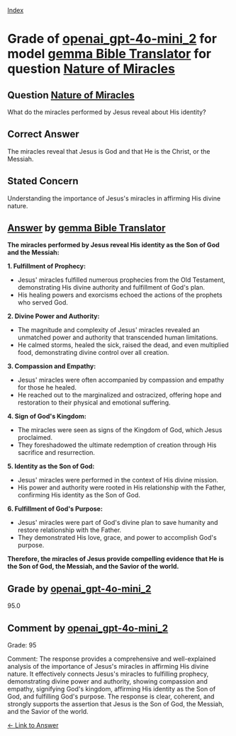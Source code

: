 
[Index](../../../../index.md)
# Grade of [openai_gpt-4o-mini_2](../../../grading_models/openai_gpt-4o-mini_2.md) for model [gemma Bible Translator](../../../answering_models/gemma_Bible_Translator.md) for question [Nature of Miracles](../../../questions/Nature_of_Miracles.md)

## Question [Nature of Miracles](../../../questions/Nature_of_Miracles.md)
What do the miracles performed by Jesus reveal about His identity?

## Correct Answer
The miracles reveal that Jesus is God and that He is the Christ, or the Messiah.

## Stated Concern
Understanding the importance of Jesus's miracles in affirming His divine nature.

## [Answer](../Nature_of_Miracles.md) by [gemma Bible Translator](../../../answering_models/gemma_Bible_Translator.md)
**The miracles performed by Jesus reveal His identity as the Son of God and the Messiah:**

**1. Fulfillment of Prophecy:**

* Jesus' miracles fulfilled numerous prophecies from the Old Testament, demonstrating His divine authority and fulfillment of God's plan.
* His healing powers and exorcisms echoed the actions of the prophets who served God.

**2. Divine Power and Authority:**

* The magnitude and complexity of Jesus' miracles revealed an unmatched power and authority that transcended human limitations.
* He calmed storms, healed the sick, raised the dead, and even multiplied food, demonstrating divine control over all creation.

**3. Compassion and Empathy:**

* Jesus' miracles were often accompanied by compassion and empathy for those he healed.
* He reached out to the marginalized and ostracized, offering hope and restoration to their physical and emotional suffering.

**4. Sign of God's Kingdom:**

* The miracles were seen as signs of the Kingdom of God, which Jesus proclaimed.
* They foreshadowed the ultimate redemption of creation through His sacrifice and resurrection.

**5. Identity as the Son of God:**

* Jesus' miracles were performed in the context of His divine mission.
* His power and authority were rooted in His relationship with the Father, confirming His identity as the Son of God.

**6. Fulfillment of God's Purpose:**

* Jesus' miracles were part of God's divine plan to save humanity and restore relationship with the Father.
* They demonstrated His love, grace, and power to accomplish God's purpose.

**Therefore, the miracles of Jesus provide compelling evidence that He is the Son of God, the Messiah, and the Savior of the world.**

## Grade by [openai_gpt-4o-mini_2](../../../grading_models/openai_gpt-4o-mini_2.md)
95.0

## Comment by [openai_gpt-4o-mini_2](../../../grading_models/openai_gpt-4o-mini_2.md)
Grade: 95

Comment: The response provides a comprehensive and well-explained analysis of the importance of Jesus's miracles in affirming His divine nature. It effectively connects Jesus's miracles to fulfilling prophecy, demonstrating divine power and authority, showing compassion and empathy, signifying God's kingdom, affirming His identity as the Son of God, and fulfilling God's purpose. The response is clear, coherent, and strongly supports the assertion that Jesus is the Son of God, the Messiah, and the Savior of the world.

[&lt;- Link to Answer](../Nature_of_Miracles.md)
